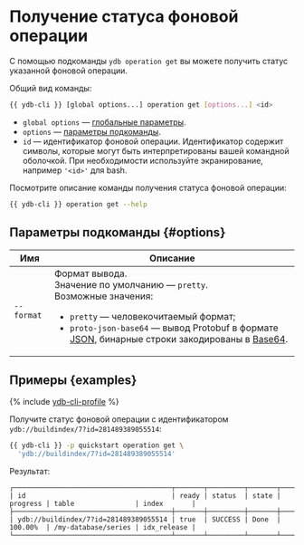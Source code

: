 # Получение статуса фоновой операции

С помощью подкоманды `ydb operation get` вы можете получить статус указанной фоновой операции.

Общий вид команды:

```bash
{{ ydb-cli }} [global options...] operation get [options...] <id>
```

* `global options` — [глобальные параметры](commands/global-options.md).
* `options` — [параметры подкоманды](#options).
* `id` — идентификатор фоновой операции. Идентификатор содержит символы, которые могут быть интерпретированы вашей командной оболочкой. При необходимости используйте экранирование, например `'<id>'` для bash.

Посмотрите описание команды получения статуса фоновой операции:

```bash
{{ ydb-cli }} operation get --help
```

## Параметры подкоманды {#options}

Имя | Описание
---|---
`--format` | Формат вывода.<br/>Значение по умолчанию — `pretty`.<br/>Возможные значения:<ul><li>`pretty` — человекочитаемый формат;</li><li>`proto-json-base64` — вывод Protobuf в формате [JSON](https://ru.wikipedia.org/wiki/JSON), бинарные строки закодированы в [Base64](https://ru.wikipedia.org/wiki/Base64).</li></ul>

## Примеры {examples}

{% include [ydb-cli-profile](../../_includes/ydb-cli-profile.md) %}

Получите статус фоновой операции с идентификатором `ydb://buildindex/7?id=281489389055514`:

```bash
{{ ydb-cli }} -p quickstart operation get \
  'ydb://buildindex/7?id=281489389055514'
```

Результат:

```text
┌───────────────────────────────────────┬───────┬─────────┬───────┬──────────┬─────────────────────┬─────────────┐
| id                                    | ready | status  | state | progress | table               | index       |
├───────────────────────────────────────┼───────┼─────────┼───────┼──────────┼─────────────────────┼─────────────┤
| ydb://buildindex/7?id=281489389055514 | true  | SUCCESS | Done  | 100.00%  | /my-database/series | idx_release |
└───────────────────────────────────────┴───────┴─────────┴───────┴──────────┴─────────────────────┴─────────────┘
```
